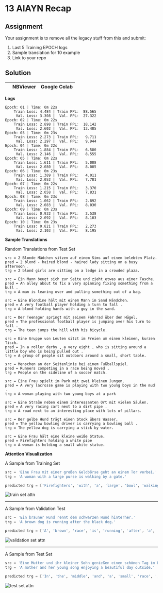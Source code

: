 ﻿
# 13 AIAYN Recap

## Assignment



Your assignment is to remove all the legacy stuff from this and submit:

1.  Last 5 Training EPOCH logs
2.  Sample translation for 10 example
3.  Link to your repo

## Solution

|| NBViewer | Google Colab |
|--|--|--|

**Logs**

```text
Epoch: 01 | Time: 0m 22s
	Train Loss: 4.484 | Train PPL:  88.565
	 Val. Loss: 3.308 |  Val. PPL:  27.322
Epoch: 02 | Time: 0m 22s
	Train Loss: 2.898 | Train PPL:  18.142
	 Val. Loss: 2.602 |  Val. PPL:  13.485
Epoch: 03 | Time: 0m 23s
	Train Loss: 2.273 | Train PPL:   9.711
	 Val. Loss: 2.297 |  Val. PPL:   9.944
Epoch: 04 | Time: 0m 22s
	Train Loss: 1.884 | Train PPL:   6.580
	 Val. Loss: 2.146 |  Val. PPL:   8.555
Epoch: 05 | Time: 0m 22s
	Train Loss: 1.611 | Train PPL:   5.008
	 Val. Loss: 2.080 |  Val. PPL:   8.005
Epoch: 06 | Time: 0m 23s
	Train Loss: 1.389 | Train PPL:   4.011
	 Val. Loss: 2.052 |  Val. PPL:   7.781
Epoch: 07 | Time: 0m 22s
	Train Loss: 1.215 | Train PPL:   3.370
	 Val. Loss: 2.058 |  Val. PPL:   7.831
Epoch: 08 | Time: 0m 23s
	Train Loss: 1.062 | Train PPL:   2.892
	 Val. Loss: 2.083 |  Val. PPL:   8.030
Epoch: 09 | Time: 0m 23s
	Train Loss: 0.932 | Train PPL:   2.538
	 Val. Loss: 2.092 |  Val. PPL:   8.103
Epoch: 10 | Time: 0m 23s
	Train Loss: 0.821 | Train PPL:   2.273
	 Val. Loss: 2.103 |  Val. PPL:   8.195
```

**Sample Translations**

Random Translations from Test Set

```text
src = 2 Blonde Mädchen sitzen auf einem Sims auf einem belebten Platz.
pred = 2 blond - haired blond - haired lady sitting on a busy afternoon .
trg = 2 blond girls are sitting on a ledge in a crowded plaza.

src = Ein Mann beugt sich zur Seite und zieht etwas aus einer Tasche.
pred = An alley about to fix a very spinning fixing something from a bull .
trg = A man is leaning over and pulling something out of a bag.

src = Eine Blondine hält mit einem Mann im Sand Händchen.
pred = A very football player holding a turn to fall .
trg = A blond holding hands with a guy in the sand.

src = Der Teenager springt mit seinem Fahrrad über den Hügel.
pred = The professional football player is jumping over his turn to fall .
trg = The teen jumps the hill with his bicycle.

src = Eine Gruppe von Leuten sitzt im Freien um einen kleinen, kurzen Tisch.
pred = In a roller derby , a very eight , who is sitting around a little boy who is being pulled out .
trg = A group of people sit outdoors around a small, short table.

src = Menschen an der Seitenlinie bei einem Fußballspiel.
pred = Runners competing in a race being moved .
trg = People on the sideline of a soccer match.

src = Eine Frau spielt im Park mit zwei kleinen Jungen.
pred = A very lacrosse game is playing with two young boys in the mud .
trg = A woman playing with two young boys at a park

src = Eine Straße neben einem interessanten Ort mit vielen Säulen.
pred = A very racing cart next to a dirt pipe .
trg = A road next to an interesting place with lots of pillars.

src = Der gelbe Hund trägt einen Stock übers Wasser.
pred = The yellow bowling driver is carrying a bowling ball .
trg = The yellow dog is carrying a stick by water.

src = Eine Frau hält eine kleine weiße Statue.
pred = Firefighters holding a white pipe
trg = A woman is holding a small white statue.
```


**Attention Visualization**

A Sample from Training Set

```python
src = 'Eine Frau mit einer großen Geldbörse geht an einem Tor vorbei.'
trg = 'A woman with a large purse is walking by a gate.'

predicted trg = ['Firefighters', 'with', 'a', 'large', 'bowl', 'walking', 'past', 'a', 'hose', '.', '<eos>']
```

![train set attn](https://github.com/satyajitghana/TSAI-DeepNLP-END2.0/blob/main/13_AIAYN_Recap/attns/attn_1.png?raw=true)

---

A Sample from Validation Test

```python
src = 'Ein brauner Hund rennt dem schwarzen Hund hinterher.'
trg = 'A brown dog is running after the black dog.'

predicted trg = ['A', 'brown', 'race', 'is', 'running', 'after', 'a', 'black', 'softball', '.', '<eos>']
```


![validation set attn](https://github.com/satyajitghana/TSAI-DeepNLP-END2.0/blob/main/13_AIAYN_Recap/attns/attn_2.png?raw=true)

---

A Sample from Test Set

```python
src = 'Eine Mutter und ihr kleiner Sohn genießen einen schönen Tag im Freien.'
trg = 'A mother and her young song enjoying a beautiful day outside.'

predicted trg = ['In', 'the', 'middle', 'and', 'a', 'small', 'race', ',', 'enjoying', 'a', 'turn', 'from', 'the', 'dirt', 'course', '.', '<eos>']
```

![test set attn](https://github.com/satyajitghana/TSAI-DeepNLP-END2.0/blob/main/13_AIAYN_Recap/attns/attn_3.png?raw=true)

